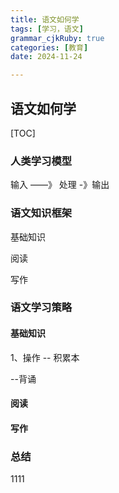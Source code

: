 ```yaml
---
title: 语文如何学 
tags: [学习，语文]
grammar_cjkRuby: true
categories: [教育]
date: 2024-11-24

---
```



## 语文如何学
[TOC]




### 人类学习模型

输入 ——》 处理 -》输出


### 语文知识框架

基础知识

阅读

写作


### 语文学习策略

#### 基础知识
1、操作
-- 积累本

--背诵

#### 阅读

#### 写作

### 总结
1111